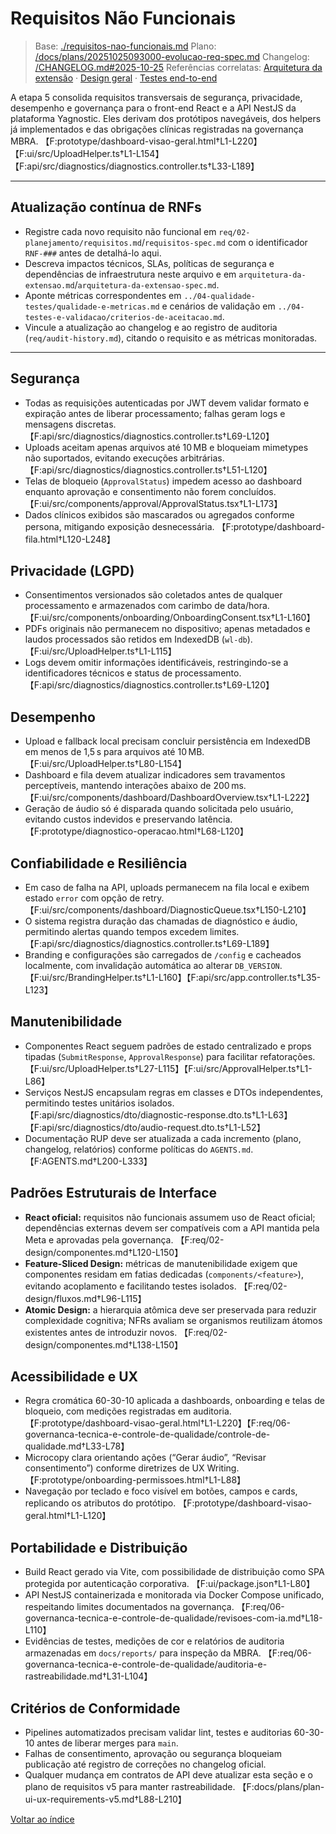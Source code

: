 <!-- req/01-arquitetura/requisitos-nao-funcionais.md -->
# Requisitos Não Funcionais

> Base: [./requisitos-nao-funcionais.md](./requisitos-nao-funcionais.md)
> Plano: [/docs/plans/20251025093000-evolucao-req-spec.md](/docs/plans/20251025093000-evolucao-req-spec.md)
> Changelog: [/CHANGELOG.md#2025-10-25](/CHANGELOG.md#2025-10-25)
> Referências correlatas: [Arquitetura da extensão](/req/01-arquitetura/arquitetura-da-extensao-spec.md) · [Design geral](/req/02-design/design-geral-spec.md) · [Testes end-to-end](/req/04-testes-e-validacao/testes-end-to-end-spec.md)

A etapa 5 consolida requisitos transversais de segurança, privacidade, desempenho e governança para o front-end React e a API NestJS da plataforma Yagnostic. Eles derivam dos protótipos navegáveis, dos helpers já implementados e das obrigações clínicas registradas na governança MBRA. 【F:prototype/dashboard-visao-geral.html†L1-L220】【F:ui/src/UploadHelper.ts†L1-L154】【F:api/src/diagnostics/diagnostics.controller.ts†L33-L189】

---

## Atualização contínua de RNFs

- Registre cada novo requisito não funcional em `req/02-planejamento/requisitos.md`/`requisitos-spec.md` com o identificador `RNF-###` antes de detalhá-lo aqui.
- Descreva impactos técnicos, SLAs, políticas de segurança e dependências de infraestrutura neste arquivo e em `arquitetura-da-extensao.md`/`arquitetura-da-extensao-spec.md`.
- Aponte métricas correspondentes em `../04-qualidade-testes/qualidade-e-metricas.md` e cenários de validação em `../04-testes-e-validacao/criterios-de-aceitacao.md`.
- Vincule a atualização ao changelog e ao registro de auditoria (`req/audit-history.md`), citando o requisito e as métricas monitoradas.

---

## Segurança
- Todas as requisições autenticadas por JWT devem validar formato e expiração antes de liberar processamento; falhas geram logs e mensagens discretas. 【F:api/src/diagnostics/diagnostics.controller.ts†L69-L120】
- Uploads aceitam apenas arquivos até 10 MB e bloqueiam mimetypes não suportados, evitando execuções arbitrárias. 【F:api/src/diagnostics/diagnostics.controller.ts†L51-L120】
- Telas de bloqueio (`ApprovalStatus`) impedem acesso ao dashboard enquanto aprovação e consentimento não forem concluídos. 【F:ui/src/components/approval/ApprovalStatus.tsx†L1-L173】
- Dados clínicos exibidos são mascarados ou agregados conforme persona, mitigando exposição desnecessária. 【F:prototype/dashboard-fila.html†L120-L248】

## Privacidade (LGPD)
- Consentimentos versionados são coletados antes de qualquer processamento e armazenados com carimbo de data/hora. 【F:ui/src/components/onboarding/OnboardingConsent.tsx†L1-L160】
- PDFs originais não permanecem no dispositivo; apenas metadados e laudos processados são retidos em IndexedDB (`wl-db`). 【F:ui/src/UploadHelper.ts†L1-L115】
- Logs devem omitir informações identificáveis, restringindo-se a identificadores técnicos e status de processamento. 【F:api/src/diagnostics/diagnostics.controller.ts†L69-L120】

## Desempenho
- Upload e fallback local precisam concluir persistência em IndexedDB em menos de 1,5 s para arquivos até 10 MB. 【F:ui/src/UploadHelper.ts†L80-L154】
- Dashboard e fila devem atualizar indicadores sem travamentos perceptíveis, mantendo interações abaixo de 200 ms. 【F:ui/src/components/dashboard/DashboardOverview.tsx†L1-L222】
- Geração de áudio só é disparada quando solicitada pelo usuário, evitando custos indevidos e preservando latência. 【F:prototype/diagnostico-operacao.html†L68-L120】

## Confiabilidade e Resiliência
- Em caso de falha na API, uploads permanecem na fila local e exibem estado `error` com opção de retry. 【F:ui/src/components/dashboard/DiagnosticQueue.tsx†L150-L210】
- O sistema registra duração das chamadas de diagnóstico e áudio, permitindo alertas quando tempos excedem limites. 【F:api/src/diagnostics/diagnostics.controller.ts†L69-L189】
- Branding e configurações são carregados de `/config` e cacheados localmente, com invalidação automática ao alterar `DB_VERSION`. 【F:ui/src/BrandingHelper.ts†L1-L160】【F:api/src/app.controller.ts†L35-L123】

## Manutenibilidade
- Componentes React seguem padrões de estado centralizado e props tipadas (`SubmitResponse`, `ApprovalResponse`) para facilitar refatorações. 【F:ui/src/UploadHelper.ts†L27-L115】【F:ui/src/ApprovalHelper.ts†L1-L86】
- Serviços NestJS encapsulam regras em classes e DTOs independentes, permitindo testes unitários isolados. 【F:api/src/diagnostics/dto/diagnostic-response.dto.ts†L1-L63】【F:api/src/diagnostics/dto/audio-request.dto.ts†L1-L52】
- Documentação RUP deve ser atualizada a cada incremento (plano, changelog, relatórios) conforme políticas do `AGENTS.md`. 【F:AGENTS.md†L200-L333】

## Padrões Estruturais de Interface
- **React oficial:** requisitos não funcionais assumem uso de React oficial; dependências externas devem ser compatíveis com a API mantida pela Meta e aprovadas pela governança. 【F:req/02-design/componentes.md†L120-L150】
- **Feature-Sliced Design:** métricas de manutenibilidade exigem que componentes residam em fatias dedicadas (`components/<feature>`), evitando acoplamento e facilitando testes isolados. 【F:req/02-design/fluxos.md†L96-L115】
- **Atomic Design:** a hierarquia atômica deve ser preservada para reduzir complexidade cognitiva; NFRs avaliam se organismos reutilizam átomos existentes antes de introduzir novos. 【F:req/02-design/componentes.md†L138-L150】

## Acessibilidade e UX
- Regra cromática 60-30-10 aplicada a dashboards, onboarding e telas de bloqueio, com medições registradas em auditoria. 【F:prototype/dashboard-visao-geral.html†L1-L220】【F:req/06-governanca-tecnica-e-controle-de-qualidade/controle-de-qualidade.md†L33-L78】
- Microcopy clara orientando ações (“Gerar áudio”, “Revisar consentimento”) conforme diretrizes de UX Writing. 【F:prototype/onboarding-permissoes.html†L1-L88】
- Navegação por teclado e foco visível em botões, campos e cards, replicando os atributos do protótipo. 【F:prototype/dashboard-visao-geral.html†L1-L120】

## Portabilidade e Distribuição
- Build React gerado via Vite, com possibilidade de distribuição como SPA protegida por autenticação corporativa. 【F:ui/package.json†L1-L80】
- API NestJS containerizada e monitorada via Docker Compose unificado, respeitando limites documentados na governança. 【F:req/06-governanca-tecnica-e-controle-de-qualidade/revisoes-com-ia.md†L18-L110】
- Evidências de testes, medições de cor e relatórios de auditoria armazenadas em `docs/reports/` para inspeção da MBRA. 【F:req/06-governanca-tecnica-e-controle-de-qualidade/auditoria-e-rastreabilidade.md†L31-L104】

## Critérios de Conformidade
- Pipelines automatizados precisam validar lint, testes e auditorias 60-30-10 antes de liberar merges para `main`.
- Falhas de consentimento, aprovação ou segurança bloqueiam publicação até registro de correções no changelog oficial.
- Qualquer mudança em contratos de API deve atualizar esta seção e o plano de requisitos v5 para manter rastreabilidade. 【F:docs/plans/plan-ui-ux-requirements-v5.md†L88-L210】

[Voltar ao índice](README-spec.md)
